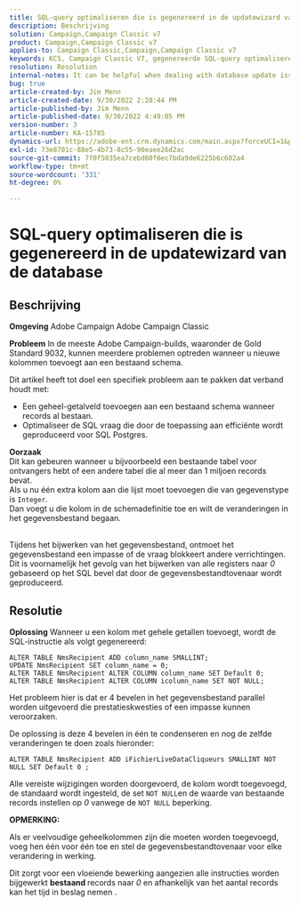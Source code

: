 ```yaml
---
title: SQL-query optimaliseren die is gegenereerd in de updatewizard van de database
description: Beschrijving
solution: Campaign,Campaign Classic v7
product: Campaign,Campaign Classic v7
applies-to: Campaign Classic,Campaign,Campaign Classic v7
keywords: KCS, Campaign Classic V7, gegenereerde SQL-query optimaliseren, wizard Database bijwerken
resolution: Resolution
internal-notes: It can be helpful when dealing with database update issues with big tables
bug: true
article-created-by: Jim Menn
article-created-date: 9/30/2022 2:28:44 PM
article-published-by: Jim Menn
article-published-date: 9/30/2022 4:49:05 PM
version-number: 3
article-number: KA-15785
dynamics-url: https://adobe-ent.crm.dynamics.com/main.aspx?forceUCI=1&pagetype=entityrecord&etn=knowledgearticle&id=f9d8b92d-cc40-ed11-9db1-0022480866ad
exl-id: 73e8701c-88e5-4b73-8c55-90eaee26d2ac
source-git-commit: 7f0f5035ea7cebd60f6ec7bda9de6225b6c602a4
workflow-type: tm+mt
source-wordcount: '331'
ht-degree: 0%

---
```


# SQL-query optimaliseren die is gegenereerd in de updatewizard van de database

## Beschrijving


<b>Omgeving</b>
Adobe Campaign Adobe Campaign Classic

<b>Probleem</b>
In de meeste Adobe Campaign-builds, waaronder de Gold Standard 9032, kunnen meerdere problemen optreden wanneer u nieuwe kolommen toevoegt aan een bestaand schema.

Dit artikel heeft tot doel een specifiek probleem aan te pakken dat verband houdt met:

- Een geheel-getalveld toevoegen aan een bestaand schema wanneer records al bestaan.
- Optimaliseer de SQL vraag die door de toepassing aan efficiënte wordt geproduceerd voor SQL Postgres.


<b>Oorzaak</b>
<br>Dit kan gebeuren wanneer u bijvoorbeeld een bestaande tabel voor ontvangers hebt of een andere tabel die al meer dan 1 miljoen records bevat.
<br>Als u nu één extra kolom aan die lijst moet toevoegen die van gegevenstype is `Integer`.
<br>Dan voegt u die kolom in de schemadefinitie toe en wilt de veranderingen in het gegevensbestand begaan.

<br>Tijdens het bijwerken van het gegevensbestand, ontmoet het gegevensbestand een impasse of de vraag blokkeert andere verrichtingen.
<br>Dit is voornamelijk het gevolg van het bijwerken van alle registers naar *0* gebaseerd op het SQL bevel dat door de gegevensbestandtovenaar wordt geproduceerd.<br>

## Resolutie


<b>Oplossing</b>
Wanneer u een kolom met gehele getallen toevoegt, wordt de SQL-instructie als volgt gegenereerd:


```
ALTER TABLE NmsRecipient ADD column_name SMALLINT;
UPDATE NmsRecipient SET column_name = 0;
ALTER TABLE NmsRecipient ALTER COLUMN column_name SET Default 0;
ALTER TABLE NmsRecipient ALTER COLUMN icolumn_name SET NOT NULL;
```


Het probleem hier is dat er 4 bevelen in het gegevensbestand parallel worden uitgevoerd die prestatieskwesties of een impasse kunnen veroorzaken.

De oplossing is deze 4 bevelen in één te condenseren en nog de zelfde veranderingen te doen zoals hieronder:


```
ALTER TABLE NmsRecipient ADD iFichierLiveDataCliqueurs SMALLINT NOT NULL SET Default 0 ;
```


Alle vereiste wijzigingen worden doorgevoerd, de kolom wordt toegevoegd, de standaard wordt ingesteld, de set `NOT NULL`en de waarde van bestaande records instellen op *0* vanwege de `NOT NULL` beperking.



<b>OPMERKING:</b>

Als er veelvoudige geheelkolommen zijn die moeten worden toegevoegd, voeg hen één voor één toe en stel de gegevensbestandtovenaar voor elke verandering in werking.

Dit zorgt voor een vloeiende bewerking aangezien alle instructies worden bijgewerkt <b>bestaand </b>records naar *0* en afhankelijk van het aantal records kan het tijd in beslag nemen .
